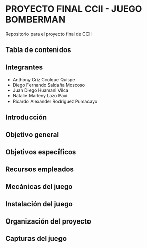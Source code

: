 # PROYECTO FINAL CCII - JUEGO BOMBERMAN

Repositorio para el proyecto final de CCII

## Tabla de contenidos

## Integrantes

* Anthony Criz Ccolque Quispe
* Diego Fernando Saldaña Moscoso
* Juan Diego Huamani Vilca
* Natalie Marleny Lazo Paxi
* Ricardo Alexander Rodriguez Pumacayo

## Introducción

## Objetivo general

## Objetivos específicos

## Recursos empleados

## Mecánicas del juego

## Instalación del juego

## Organización del proyecto

## Capturas del juego
